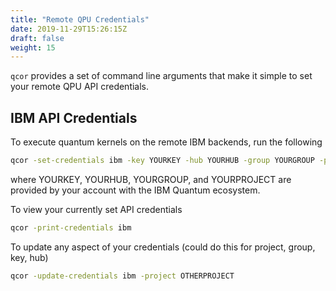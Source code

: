 ```yaml
---
title: "Remote QPU Credentials"
date: 2019-11-29T15:26:15Z
draft: false
weight: 15
---
```

`qcor` provides a set of command line arguments that make it simple to set your remote QPU API credentials. 

## <a id="ibm"></a> IBM API Credentials
To execute quantum kernels on the remote IBM backends, run the following
```sh
qcor -set-credentials ibm -key YOURKEY -hub YOURHUB -group YOURGROUP -project YOURPROJECT
```
where YOURKEY, YOURHUB, YOURGROUP, and YOURPROJECT are provided by your account with the IBM Quantum ecosystem. 

To view your currently set API credentials
```sh
qcor -print-credentials ibm
```
To update any aspect of your credentials (could do this for project, group, key, hub)
```sh
qcor -update-credentials ibm -project OTHERPROJECT
```
